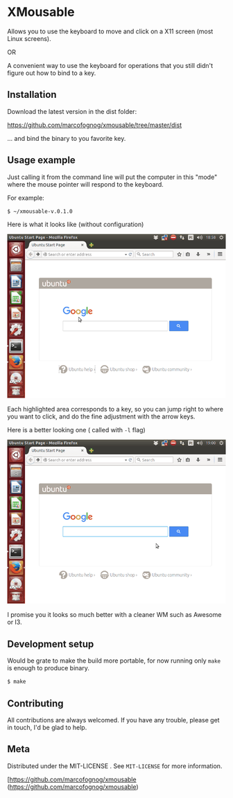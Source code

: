 # XMousable

Allows you to use the keyboard to move and click on a X11 screen (most Linux screens).

OR

A convenient way to use the keyboard for operations that you still didn't figure out how to bind to a key.

## Installation

Download the latest version in the dist folder:

https://github.com/marcofognog/xmousable/tree/master/dist

... and bind the binary to you favorite key.

## Usage example

Just calling it from the command line will put the computer in this "mode" where the mouse pointer will respond to the keyboard.

For example:

```sh
$ ~/xmousable-v.0.1.0
```

Here is what it looks like (without configuration)

![xmousable demo](xmousable-demo-1.gif "mousable demo 1")

Each highlighted area corresponds to a key, so you can jump right to where you want to click, and do the fine adjustment with the arrow keys.

Here is a better looking one ( called with `-l` flag)

![xmousable demo](xmousable-demo-2.gif "xmousable demo 2")

I promise you it looks so much better with a cleaner WM such as Awesome or I3.

## Development setup

Would be grate to make the build more portable, for now running only `make` is enough to produce binary.

```sh
$ make
```

## Contributing

All contributions are always welcomed.
If you have any trouble, please get in touch, I'd be glad to help.

## Meta

Distributed under the MIT-LICENSE . See ``MIT-LICENSE`` for more information.

[https://github.com/marcofognog/xmousable (https://github.com/marcofognog/xmousable)
